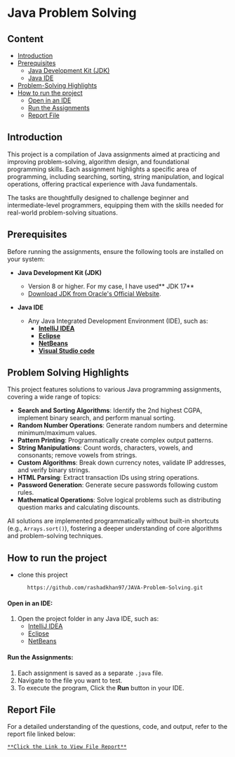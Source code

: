 # **Java Problem Solving**

## **Content**
- [Introduction](#introduction)
- [Prerequisites](#Prerequisites)
    - [Java Development Kit (JDK)](#java-Development-Kit-(JDK))
    - [Java IDE](#Java-IDE)
- [Problem-Solving Highlights](#Problem-Solving-Highlights)
- [How to run the project](#How-to-run-the-project)
    - [Open in an IDE](#Open-in-an-IDE)
    - [Run the Assignments](#Run-the-Assignments)
  - [Report File](#Report-File)


## Introduction

This project is a compilation of Java assignments aimed at practicing and improving problem-solving, algorithm design, and foundational programming skills. Each assignment highlights a specific area of programming, including searching, sorting, string manipulation, and logical operations, offering practical experience with Java fundamentals.

The tasks are thoughtfully designed to challenge beginner and intermediate-level programmers, equipping them with the skills needed for real-world problem-solving situations.

## Prerequisites

Before running the assignments, ensure the following tools are installed on your system:

- **Java Development Kit (JDK)**  
  - Version 8 or higher. For my case, I have used** JDK 17**
  - [Download JDK from Oracle's Official Website](https://www.oracle.com/java/technologies/javase-downloads.html).  

- **Java IDE**  
  - Any Java Integrated Development Environment (IDE), such as:  
    - [**IntelliJ IDEA**](https://www.jetbrains.com/idea/)  
    - [**Eclipse**](https://www.eclipse.org/downloads/)  
    - [**NetBeans**](https://netbeans.apache.org/)
    - [**Visual Studio code**](https://code.visualstudio.com/download)

## Problem Solving Highlights 

This project features solutions to various Java programming assignments, covering a wide range of topics:  

- **Search and Sorting Algorithms**: Identify the 2nd highest CGPA, implement binary search, and perform manual sorting.  
- **Random Number Operations**: Generate random numbers and determine minimum/maximum values.  
- **Pattern Printing**: Programmatically create complex output patterns.  
- **String Manipulations**: Count words, characters, vowels, and consonants; remove vowels from strings.  
- **Custom Algorithms**: Break down currency notes, validate IP addresses, and verify binary strings.  
- **HTML Parsing**: Extract transaction IDs using string operations.  
- **Password Generation**: Generate secure passwords following custom rules.  
- **Mathematical Operations**: Solve logical problems such as distributing question marks and calculating discounts.  

All solutions are implemented programmatically without built-in shortcuts (e.g., `Arrays.sort()`), fostering a deeper understanding of core algorithms and problem-solving techniques.  

## How to run the project

- clone this project
   ```console
      https://github.com/rashadkhan97/JAVA-Problem-Solving.git
    ``` 

#### Open in an IDE:  
1. Open the project folder in any Java IDE, such as:  
   - [IntelliJ IDEA](https://www.jetbrains.com/idea/)  
   - [Eclipse](https://www.eclipse.org/downloads/)  
   - [NetBeans](https://netbeans.apache.org/)  

#### Run the Assignments:  
1. Each assignment is saved as a separate `.java` file.  
2. Navigate to the file you want to test.  
3. To execute the program, Click the **Run** button in your IDE.


## Report File  
For a detailed understanding of the questions, code, and output, refer to the report file linked below:

[```**Click the Link to View File Report**```](https://docs.google.com/document/d/1osl41Oll2yCEpo-K0dHeNj4TlBulXqjT8PdJcOs3tgs/edit?usp=sharing)  


